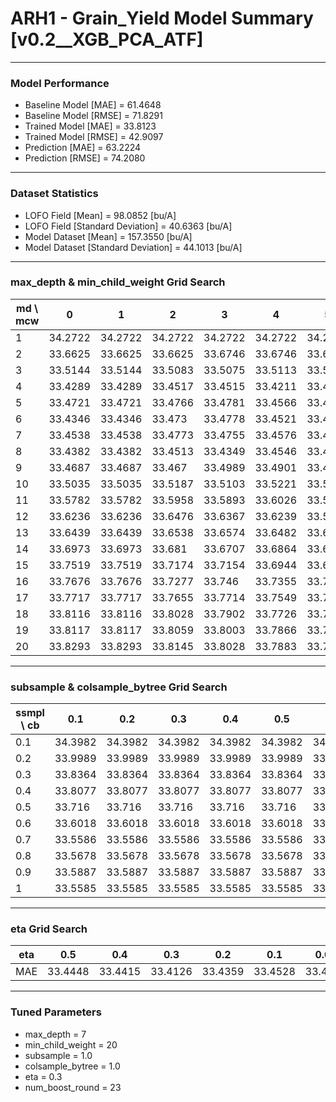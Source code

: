 # ARH1 - Grain_Yield Model Summary [v0.2__XGB_PCA_ATF]

***

### Model Performance

- Baseline Model [MAE] = 61.4648
- Baseline Model [RMSE] = 71.8291
- Trained Model [MAE] = 33.8123
- Trained Model [RMSE] = 42.9097
- Prediction [MAE] = 63.2224
- Prediction [RMSE] = 74.2080
***

### Dataset Statistics

- LOFO Field [Mean] = 98.0852 [bu/A]
- LOFO Field [Standard Deviation] = 40.6363 [bu/A]
- Model Dataset [Mean] = 157.3550 [bu/A]
- Model Dataset [Standard Deviation] = 44.1013 [bu/A]
***

### max_depth & min_child_weight Grid Search

|   md \ mcw |       0 |       1 |       2 |       3 |       4 |       5 |       6 |       7 |       8 |       9 |      10 |      11 |      12 |      13 |      14 |      15 |      16 |      17 |      18 |      19 |      20 |
|------------|---------|---------|---------|---------|---------|---------|---------|---------|---------|---------|---------|---------|---------|---------|---------|---------|---------|---------|---------|---------|---------|
|          1 | 34.2722 | 34.2722 | 34.2722 | 34.2722 | 34.2722 | 34.2722 | 34.2722 | 34.2706 | 34.2871 | 34.2871 | 34.2871 | 34.2871 | 34.2871 | 34.2871 | 34.2871 | 34.2871 | 34.2871 | 34.2952 | 34.2924 | 34.2965 | 34.2965 |
|          2 | 33.6625 | 33.6625 | 33.6625 | 33.6746 | 33.6746 | 33.6746 | 33.6434 | 33.6824 | 33.6989 | 33.6871 | 33.6736 | 33.6662 | 33.606  | 33.6633 | 33.6313 | 33.7339 | 33.6596 | 33.6899 | 33.702  | 33.7136 | 33.6751 |
|          3 | 33.5144 | 33.5144 | 33.5083 | 33.5075 | 33.5113 | 33.5319 | 33.4521 | 33.4939 | 33.4632 | 33.4608 | 33.4914 | 33.4887 | 33.557  | 33.5362 | 33.4858 | 33.5052 | 33.6874 | 33.5476 | 33.5819 | 33.4466 | 33.5691 |
|          4 | 33.4289 | 33.4289 | 33.4517 | 33.4515 | 33.4211 | 33.4833 | 33.4882 | 33.467  | 33.4419 | 33.46   | 33.4326 | 33.4578 | 33.4676 | 33.4828 | 33.522  | 33.5267 | 33.503  | 33.4412 | 33.5676 | 33.4899 | 33.5108 |
|          5 | 33.4721 | 33.4721 | 33.4766 | 33.4781 | 33.4566 | 33.4292 | 33.4768 | 33.4554 | 33.4588 | 33.5214 | 33.4617 | 33.514  | 33.4605 | 33.485  | 33.4838 | 33.4743 | 33.5137 | 33.5342 | 33.4989 | 33.4511 | 33.4759 |
|          6 | 33.4346 | 33.4346 | 33.473  | 33.4778 | 33.4521 | 33.4447 | 33.4289 | 33.4449 | 33.4599 | 33.4798 | 33.4136 | 33.4173 | 33.4609 | 33.4275 | 33.4734 | 33.4832 | 33.494  | 33.4771 | 33.4762 | 33.4461 | 33.4606 |
|          7 | 33.4538 | 33.4538 | 33.4773 | 33.4755 | 33.4576 | 33.4514 | 33.4654 | 33.4296 | 33.4429 | 33.4759 | 33.4639 | 33.4376 | 33.47   | 33.42   | 33.4674 | 33.4154 | 33.4615 | 33.4847 | 33.4538 | 33.452  | 33.4126 |
|          8 | 33.4382 | 33.4382 | 33.4513 | 33.4349 | 33.4546 | 33.4565 | 33.4537 | 33.443  | 33.4887 | 33.4624 | 33.4821 | 33.4868 | 33.4772 | 33.4585 | 33.4673 | 33.4723 | 33.4185 | 33.446  | 33.458  | 33.4629 | 33.4526 |
|          9 | 33.4687 | 33.4687 | 33.467  | 33.4989 | 33.4901 | 33.4904 | 33.4976 | 33.4635 | 33.4757 | 33.4915 | 33.4868 | 33.5103 | 33.4632 | 33.4537 | 33.4399 | 33.4259 | 33.4533 | 33.4897 | 33.4622 | 33.4402 | 33.4415 |
|         10 | 33.5035 | 33.5035 | 33.5187 | 33.5103 | 33.5221 | 33.5625 | 33.5109 | 33.5311 | 33.5027 | 33.4908 | 33.4738 | 33.5266 | 33.5048 | 33.5001 | 33.5132 | 33.4534 | 33.435  | 33.4615 | 33.4817 | 33.4397 | 33.4665 |
|         11 | 33.5782 | 33.5782 | 33.5958 | 33.5893 | 33.6026 | 33.5468 | 33.5338 | 33.5505 | 33.5383 | 33.5107 | 33.5322 | 33.5337 | 33.4925 | 33.52   | 33.5191 | 33.4916 | 33.4926 | 33.4599 | 33.4642 | 33.5054 | 33.4747 |
|         12 | 33.6236 | 33.6236 | 33.6476 | 33.6367 | 33.6239 | 33.586  | 33.5908 | 33.5907 | 33.5635 | 33.5569 | 33.5758 | 33.5471 | 33.5787 | 33.5877 | 33.53   | 33.5275 | 33.5084 | 33.5292 | 33.4966 | 33.532  | 33.5181 |
|         13 | 33.6439 | 33.6439 | 33.6538 | 33.6574 | 33.6482 | 33.6361 | 33.62   | 33.6366 | 33.6015 | 33.6026 | 33.6154 | 33.5925 | 33.5789 | 33.5562 | 33.5681 | 33.5423 | 33.5338 | 33.5688 | 33.5682 | 33.5275 | 33.5258 |
|         14 | 33.6973 | 33.6973 | 33.681  | 33.6707 | 33.6864 | 33.659  | 33.6659 | 33.6477 | 33.6059 | 33.6304 | 33.6305 | 33.6043 | 33.5988 | 33.5727 | 33.562  | 33.553  | 33.5605 | 33.562  | 33.5536 | 33.5323 | 33.5636 |
|         15 | 33.7519 | 33.7519 | 33.7174 | 33.7154 | 33.6944 | 33.6983 | 33.6865 | 33.6727 | 33.65   | 33.63   | 33.6362 | 33.6511 | 33.6076 | 33.6044 | 33.575  | 33.5653 | 33.5673 | 33.5701 | 33.571  | 33.558  | 33.5511 |
|         16 | 33.7676 | 33.7676 | 33.7277 | 33.746  | 33.7355 | 33.7159 | 33.6994 | 33.6927 | 33.6765 | 33.6424 | 33.6576 | 33.6675 | 33.646  | 33.6347 | 33.6157 | 33.5865 | 33.5813 | 33.5841 | 33.5945 | 33.5749 | 33.5664 |
|         17 | 33.7717 | 33.7717 | 33.7655 | 33.7714 | 33.7549 | 33.73   | 33.7144 | 33.7039 | 33.6825 | 33.6671 | 33.6763 | 33.6502 | 33.65   | 33.631  | 33.6043 | 33.6177 | 33.5984 | 33.6029 | 33.5713 | 33.6041 | 33.583  |
|         18 | 33.8116 | 33.8116 | 33.8028 | 33.7902 | 33.7726 | 33.7639 | 33.7352 | 33.7191 | 33.6961 | 33.6922 | 33.6873 | 33.6479 | 33.6559 | 33.6398 | 33.6056 | 33.6055 | 33.5965 | 33.6014 | 33.5943 | 33.6025 | 33.5971 |
|         19 | 33.8117 | 33.8117 | 33.8059 | 33.8003 | 33.7866 | 33.7747 | 33.7386 | 33.7311 | 33.7136 | 33.686  | 33.6809 | 33.669  | 33.6628 | 33.6558 | 33.63   | 33.6392 | 33.6026 | 33.6138 | 33.5888 | 33.6145 | 33.6005 |
|         20 | 33.8293 | 33.8293 | 33.8145 | 33.8028 | 33.7883 | 33.7833 | 33.7359 | 33.7382 | 33.7107 | 33.7016 | 33.6996 | 33.6884 | 33.67   | 33.6388 | 33.6274 | 33.6304 | 33.6296 | 33.6275 | 33.5975 | 33.6191 | 33.6085 |

***

### subsample & colsample_bytree Grid Search

|   ssmpl \ cb |     0.1 |     0.2 |     0.3 |     0.4 |     0.5 |     0.6 |     0.7 |     0.8 |     0.9 |     1.0 |
|--------------|---------|---------|---------|---------|---------|---------|---------|---------|---------|---------|
|          0.1 | 34.3982 | 34.3982 | 34.3982 | 34.3982 | 34.3982 | 34.3982 | 34.3982 | 34.3982 | 34.3982 | 34.2455 |
|          0.2 | 33.9989 | 33.9989 | 33.9989 | 33.9989 | 33.9989 | 33.9989 | 33.9989 | 33.9989 | 33.9989 | 33.9257 |
|          0.3 | 33.8364 | 33.8364 | 33.8364 | 33.8364 | 33.8364 | 33.8364 | 33.8364 | 33.8364 | 33.8364 | 33.7901 |
|          0.4 | 33.8077 | 33.8077 | 33.8077 | 33.8077 | 33.8077 | 33.8077 | 33.8077 | 33.8077 | 33.8077 | 33.6409 |
|          0.5 | 33.716  | 33.716  | 33.716  | 33.716  | 33.716  | 33.716  | 33.716  | 33.716  | 33.716  | 33.6259 |
|          0.6 | 33.6018 | 33.6018 | 33.6018 | 33.6018 | 33.6018 | 33.6018 | 33.6018 | 33.6018 | 33.6018 | 33.5271 |
|          0.7 | 33.5586 | 33.5586 | 33.5586 | 33.5586 | 33.5586 | 33.5586 | 33.5586 | 33.5586 | 33.5586 | 33.4792 |
|          0.8 | 33.5678 | 33.5678 | 33.5678 | 33.5678 | 33.5678 | 33.5678 | 33.5678 | 33.5678 | 33.5678 | 33.4851 |
|          0.9 | 33.5887 | 33.5887 | 33.5887 | 33.5887 | 33.5887 | 33.5887 | 33.5887 | 33.5887 | 33.5887 | 33.4401 |
|          1   | 33.5585 | 33.5585 | 33.5585 | 33.5585 | 33.5585 | 33.5585 | 33.5585 | 33.5585 | 33.5585 | 33.4126 |

***

### eta Grid Search

| eta   |     0.5 |     0.4 |     0.3 |     0.2 |     0.1 |    0.01 |   0.001 |
|-------|---------|---------|---------|---------|---------|---------|---------|
| MAE   | 33.4448 | 33.4415 | 33.4126 | 33.4359 | 33.4528 | 33.4366 | 62.7506 |

***

### Tuned Parameters

- max_depth = 7
- min_child_weight = 20
- subsample = 1.0
- colsample_bytree = 1.0
- eta = 0.3
- num_boost_round = 23
